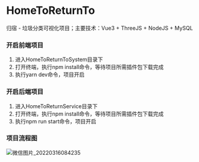 # HomeToReturnTo
归宿 - 垃圾分类可视化项目；主要技术：Vue3 + ThreeJS + NodeJS + MySQL

### 开启前端项目

1. 进入HomeToReturnToSystem目录下
2. 打开终端，执行npm install命令，等待项目所需插件包下载完成
3. 执行yarn dev命令，项目开启

### 开启后端项目

1. 进入HomeToReturnService目录下
2. 打开终端，执行npm install命令，等待项目所需插件包下载完成
3. 执行npm run start命令，项目开启

### 项目流程图

![微信图片_20220316084235](README.assets/微信图片_20220316084235.png)
